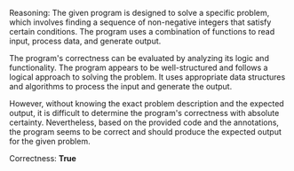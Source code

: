 Reasoning: 
The given program is designed to solve a specific problem, which involves finding a sequence of non-negative integers that satisfy certain conditions. The program uses a combination of functions to read input, process data, and generate output.

The program's correctness can be evaluated by analyzing its logic and functionality. The program appears to be well-structured and follows a logical approach to solving the problem. It uses appropriate data structures and algorithms to process the input and generate the output.

However, without knowing the exact problem description and the expected output, it is difficult to determine the program's correctness with absolute certainty. Nevertheless, based on the provided code and the annotations, the program seems to be correct and should produce the expected output for the given problem.

Correctness: **True**